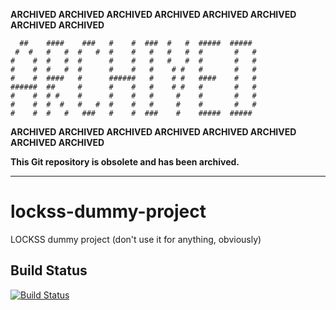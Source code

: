 **ARCHIVED ARCHIVED ARCHIVED ARCHIVED ARCHIVED ARCHIVED ARCHIVED ARCHIVED**

```
  ##    ####    ###   #    #  ###  #   #  #####  #####   
 #  #   #   #  #   #  #    #   #   #   #  #       #   #  
#    #  #   #  #      #    #   #   #   #  #       #   #  
#    #  #   #  #      #    #   #    # #   #       #   #  
#    #  ####   #      ######   #    # #   ####    #   #  
######  ##     #      #    #   #    # #   #       #   #  
#    #  # #    #      #    #   #     #    #       #   #  
#    #  #  #   #   #  #    #   #     #    #       #   #  
#    #  #   #   ###   #    #  ###    #    #####  #####  
```

**ARCHIVED ARCHIVED ARCHIVED ARCHIVED ARCHIVED ARCHIVED ARCHIVED ARCHIVED**

**This Git repository is obsolete and has been archived.**

----

# lockss-dummy-project

LOCKSS dummy project (don't use it for anything, obviously)

## Build Status

[![Build Status](https://travis-ci.org/lockss/lockss-dummy-project.svg?branch=master)](https://travis-ci.org/lockss/lockss-dummy-project)

